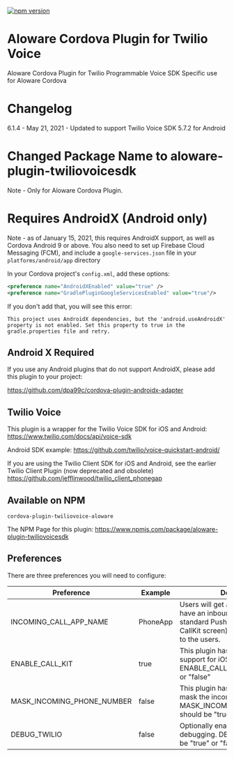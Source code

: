 [![npm version](https://badge.fury.io/js/cordova-plugin-twiliovoicesdk.svg)](https://badge.fury.io/js/cordova-plugin-twiliovoicesdk)

# Aloware Cordova Plugin for Twilio Voice
Aloware Cordova Plugin for Twilio Programmable Voice SDK Specific use for Aloware Cordova

# Changelog
6.1.4 - May 21, 2021 - Updated to support Twilio Voice SDK 5.7.2 for Android

# Changed Package Name to aloware-plugin-twiliovoicesdk
Note - Only for Aloware Cordova Plugin.

# Requires AndroidX (Android only)
Note - as of January 15, 2021, this requires AndroidX support, as well as Cordova Android 9 or above. You also need to set up Firebase Cloud Messaging (FCM), and include a `google-services.json` file in your `platforms/android/app` directory

In your Cordova project's `config.xml`, add these options:

```xml
<preference name="AndroidXEnabled" value="true" />
<preference name="GradlePluginGoogleServicesEnabled" value="true"/>
```

If you don't add that, you will see this error:

```
This project uses AndroidX dependencies, but the 'android.useAndroidX' property is not enabled. Set this property to true in the gradle.properties file and retry.
```

## Android X Required

If you use any Android plugins that do not support AndroidX, please add this plugin to your project:

https://github.com/dpa99c/cordova-plugin-androidx-adapter

## Twilio Voice
This plugin is a wrapper for the Twilio Voice SDK for iOS and Android:
https://www.twilio.com/docs/api/voice-sdk

Android SDK example:
https://github.com/twilio/voice-quickstart-android/

If you are using the Twilio Client SDK for iOS and Android, see the earlier Twilio Client Plugin (now deprecated and obsolete)
https://github.com/jefflinwood/twilio_client_phonegap


## Available on NPM

```
cordova-plugin-twiliovoice-aloware
```

The NPM Page for this plugin: https://www.npmjs.com/package/aloware-plugin-twiliovoicesdk

## Preferences

There are three preferences you will need to configure:

Preference | Example | Description
---------- | ------- | -----------
INCOMING_CALL_APP_NAME | PhoneApp | Users will get a notification that they have an inbound call (either a standard Push notification, or a CallKit screen) - this name is shown to the users.
ENABLE_CALL_KIT | true | This plugin has optional CallKit support for iOS 10 and above. ENABLE_CALL_KIT should be "true" or "false"
MASK_INCOMING_PHONE_NUMBER | false | This plugin has optional ability to mask the incoming phone number. MASK_INCOMING_PHONE_NUMBER should be "true" or "false"
DEBUG_TWILIO | false | Optionally enable twilio library debugging. DEBUG_TWILIO should be "true" or "false"
